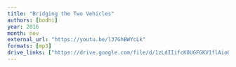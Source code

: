 ```yaml
---
title: "Bridging the Two Vehicles"
authors: [bodhi]
year: 2016
month: nov
external_url: "https://youtu.be/l37GhBWYcLk"
formats: [mp3]
drive_links: ["https://drive.google.com/file/d/1zLdIIifcK0UGFGKV1flAioO9nbuffFED/view?usp=drivesdk"]
---
```

